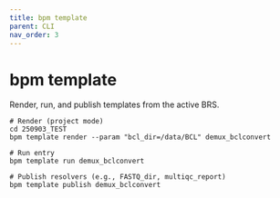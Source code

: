 ```yaml
---
title: bpm template
parent: CLI
nav_order: 3
---
```


# bpm template

Render, run, and publish templates from the active BRS.

```
# Render (project mode)
cd 250903_TEST
bpm template render --param "bcl_dir=/data/BCL" demux_bclconvert

# Run entry
bpm template run demux_bclconvert

# Publish resolvers (e.g., FASTQ_dir, multiqc_report)
bpm template publish demux_bclconvert
```

